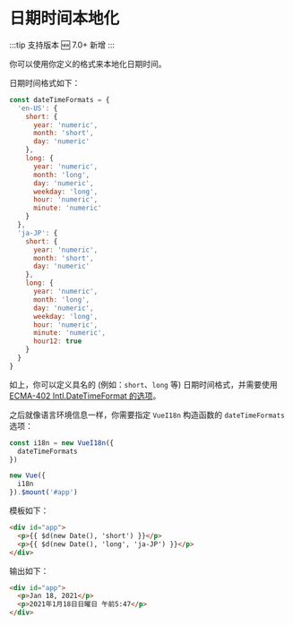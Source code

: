 # 日期时间本地化

:::tip 支持版本
:new: 7.0+ 新增
:::

你可以使用你定义的格式来本地化日期时间。

日期时间格式如下：

```js
const dateTimeFormats = {
  'en-US': {
    short: {
      year: 'numeric',
      month: 'short',
      day: 'numeric'
    },
    long: {
      year: 'numeric',
      month: 'long',
      day: 'numeric',
      weekday: 'long',
      hour: 'numeric',
      minute: 'numeric'
    }
  },
  'ja-JP': {
    short: {
      year: 'numeric',
      month: 'short',
      day: 'numeric'
    },
    long: {
      year: 'numeric',
      month: 'long',
      day: 'numeric',
      weekday: 'long',
      hour: 'numeric',
      minute: 'numeric',
      hour12: true
    }
  }
}
```

如上，你可以定义具名的 (例如：`short`、`long` 等) 日期时间格式，并需要使用 [ECMA-402 Intl.DateTimeFormat 的选项](http://www.ecma-international.org/ecma-402/2.0/#sec-intl-datetimeformat-constructor)。

之后就像语言环境信息一样，你需要指定 `VueI18n` 构造函数的 `dateTimeFormats` 选项：

```js
const i18n = new VueI18n({
  dateTimeFormats
})

new Vue({
  i18n
}).$mount('#app')
```

模板如下：

```html
<div id="app">
  <p>{{ $d(new Date(), 'short') }}</p>
  <p>{{ $d(new Date(), 'long', 'ja-JP') }}</p>
</div>
```

输出如下：

```html
<div id="app">
  <p>Jan 18, 2021</p>
  <p>2021年1月18日日曜日 午前5:47</p>
</div>
```
